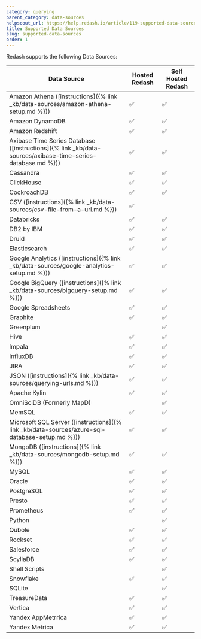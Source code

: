 ```yaml
---
category: querying
parent_category: data-sources
helpscout_url: https://help.redash.io/article/119-supported-data-sources
title: Supported Data Sources
slug: supported-data-sources
order: 1
---
```


Redash supports the following Data Sources:

| Data Source                                                                                                | Hosted Redash | Self Hosted Redash |
| ---------------------------------------------------------------------------------------------------------- | ------------- | ------------------ |
| Amazon Athena ([instructions]({% link _kb/data-sources/amazon-athena-setup.md %}))                         | ✅            | ✅                 |
| Amazon DynamoDB                                                                                            | ✅            | ✅                 |
| Amazon Redshift                                                                                            | ✅            | ✅                 |
| Axibase Time Series Database ([instructions]({% link _kb/data-sources/axibase-time-series-database.md %})) | ✅            | ✅                 |
| Cassandra                                                                                                  | ✅            | ✅                 |
| ClickHouse                                                                                                 | ✅            | ✅                 |
| CockroachDB                                                                                                | ✅            | ✅                 |
| CSV ([instructions]({% link _kb/data-sources/csv-file-from-a-url.md %}))                                   | ✅            |
| Databricks                                                                                                 | ✅            | ✅                 |
| DB2 by IBM                                                                                                 | ✅            | ✅                 |
| Druid                                                                                                      | ✅            | ✅                 |
| Elasticsearch                                                                                              | ✅            | ✅                 |
| Google Analytics ([instructions]({% link _kb/data-sources/google-analytics-setup.md %}))                   | ✅            | ✅                 |
| Google BigQuery ([instructions]({% link _kb/data-sources/bigquery-setup.md %}))                            | ✅            | ✅                 |
| Google Spreadsheets                                                                                        | ✅            | ✅                 |
| Graphite                                                                                                   | ✅            | ✅                 |
| Greenplum                                                                                                  |               | ✅                 |
| Hive                                                                                                       | ✅            | ✅                 |
| Impala                                                                                                     | ✅            | ✅                 |
| InfluxDB                                                                                                   | ✅            | ✅                 |
| JIRA                                                                                                       | ✅            | ✅                 |
| JSON ([instructions]({% link _kb/data-sources/querying-urls.md %}))                                        | ✅            | ✅                 |
| Apache Kylin                                                                                               | ✅            | ✅                 |
| OmniSciDB (Formerly MapD)                                                                                  |               | ✅                 |
| MemSQL                                                                                                     | ✅            | ✅                 |
| Microsoft SQL Server ([instructions]({% link _kb/data-sources/azure-sql-database-setup.md %}))             | ✅            | ✅                 |
| MongoDB ([instructions]({% link _kb/data-sources/mongodb-setup.md %}))                                     | ✅            | ✅                 |
| MySQL                                                                                                      | ✅            | ✅                 |
| Oracle                                                                                                     | ✅            | ✅                 |
| PostgreSQL                                                                                                 | ✅            | ✅                 |
| Presto                                                                                                     | ✅            | ✅                 |
| Prometheus                                                                                                 | ✅            | ✅                 |
| Python                                                                                                     |               | ✅                 |
| Qubole                                                                                                     | ✅            | ✅                 |
| Rockset                                                                                                    | ✅            | ✅                 |
| Salesforce                                                                                                 | ✅            | ✅                 |
| ScyllaDB                                                                                                   | ✅            | ✅                 |
| Shell Scripts                                                                                              |               | ✅                 |
| Snowflake                                                                                                  | ✅            | ✅                 |
| SQLite                                                                                                     |               | ✅                 |
| TreasureData                                                                                               | ✅            | ✅                 |
| Vertica                                                                                                    | ✅            | ✅                 |
| Yandex AppMetrrica                                                                                         | ✅            | ✅                 |
| Yandex Metrica                                                                                             | ✅            | ✅                 |
